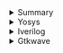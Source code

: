 
<details>
 <summary> Summary </summary>

I installed the needed tools.
</details>	
	
 <details>
 <summary> Yosys </summary>
I installed Yosys using the following commands:
     
```
$ git clone https://github.com/YosysHQ/yosys.git
$ cd yosys-master 
$ sudo apt install make 
$ sudo apt-get install build-essential clang bison flex \
    libreadline-dev gawk tcl-dev libffi-dev git \
    graphviz xdot pkg-config python3 libboost-system-dev \
    libboost-python-dev libboost-filesystem-dev zlib1g-dev
$ make 
$ sudo make install
```
     
Below is the screenshot showing sucessful launch:
<img width="813" alt="Screenshot 2023-07-31 at 10 20 20 AM" src="https://github.com/VaibhavTiwari-IIITB/IIITB-ASIC-Vaibhav/assets/140998525/19fb74cb-29dd-4a9a-ab16-5cdf595536ad">

</details>
<details>  
<summary> Iverilog </summary>
    
I installed iverilog using the following command:

```
sudo apt-get install iverilog
```

Below is the screenshot showing sucessful launch:
<img width="813" alt="Screenshot 2023-07-31 at 10 20 20 AM" src="https://github.com/VaibhavTiwari-IIITB/IIITB-ASIC-Vaibhav/assets/140998525/19fb74cb-29dd-4a9a-ab16-5cdf595536ad">
</details>
<details>  
    
<summary> Gtkwave </summary>
I installed iverilog using the following command:

```
sudo apt-get install gtkwave
```
Below is the screenshot showing sucessful launch:
<img width="1470" alt="Screenshot 2023-07-31 at 10 13 21 AM" src="https://github.com/VaibhavTiwari-IIITB/IIITB-ASIC-Vaibhav/assets/140998525/4bec3f01-5140-48b4-9096-e78c65e40e1e">
</details>
</summary>

